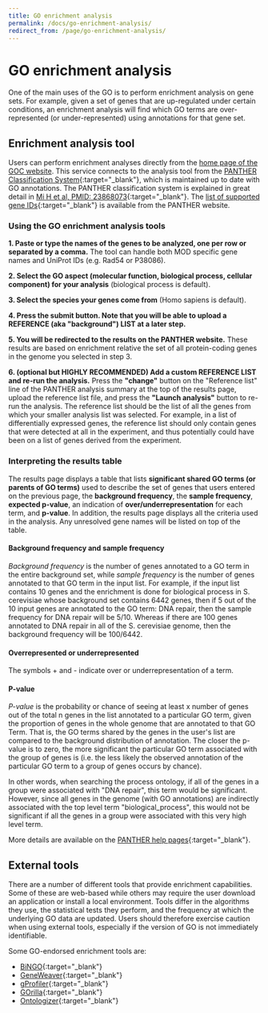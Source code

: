 ```yaml
---
title: GO enrichment analysis
permalink: /docs/go-enrichment-analysis/
redirect_from: /page/go-enrichment-analysis/
---
```


# GO enrichment analysis

One of the main uses of the GO is to perform enrichment analysis on gene sets. For example, given a set of genes that are up-regulated under certain conditions, an enrichment analysis will find which GO terms are over-represented (or under-represented) using annotations for that gene set.
## Enrichment analysis tool

Users can perform enrichment analyses directly from the [home page of the GOC website](http://geneontology.org/). This service connects to the analysis tool from the [PANTHER Classification System](https://pantherdb.org/){:target="_blank"}, which is maintained up to date with GO annotations. The PANTHER classification system is explained in great detail in [Mi H et al, PMID: 23868073](https://www.ncbi.nlm.nih.gov/pubmed/23868073){:target="_blank"}. The [list of supported gene IDs](https://www.pantherdb.org/tips/tips_batchIdSearch_supportedId.jsp){:target="_blank"} is available from the PANTHER website.

### Using the GO enrichment analysis tools

**1. Paste or type the names of the genes to be analyzed, one per row or separated by a comma.** The tool can handle both MOD specific gene names and UniProt IDs (e.g. Rad54 or P38086).

**2. Select the GO aspect (molecular function, biological process, cellular component) for your analysis** (biological process is default).

**3. Select the species your genes come from** (Homo sapiens is default).

**4. Press the submit button. Note that you will be able to upload a REFERENCE (aka "background") LIST at a later step.**

**5. You will be redirected to the results on the PANTHER website.** These results are based on enrichment relative the set of all protein-coding genes in the genome you selected in step 3.

**6. (optional but HIGHLY RECOMMENDED) Add a custom REFERENCE LIST and re-run the analysis.** Press the **"change"** button on the "Reference list" line of the PANTHER analysis summary at the top of the results page, upload the reference list file, and press the **"Launch analysis"** button to re-run the analysis. The reference list should be the list of all the genes from which your smaller analysis list was selected. For example, in a list of differentially expressed genes, the reference list should only contain genes that were detected at all in the experiment, and thus potentially could have been on a list of genes derived from the experiment.

### Interpreting the results table
The results page displays a table that lists **significant shared GO terms (or parents of GO terms)** used to describe the set of genes that users entered on the previous page, the **background frequency**, the **sample frequency**, **expected p-value**, an indication of **over/underrepresentation** for each term, and **p-value**. In addition, the results page displays all the criteria used in the analysis. Any unresolved gene names will be listed on top of the table.

#### Background frequency and sample frequency
*Background frequency* is the number of genes annotated to a GO term in the entire background set, while *sample frequency* is the number of genes annotated to that GO term in the input list. For example, if the input list contains 10 genes and the enrichment is done for biological process in S. cerevisiae whose background set contains 6442 genes, then if 5 out of the 10 input genes are annotated to the GO term: DNA repair, then the sample frequency for DNA repair will be 5/10. Whereas if there are 100 genes annotated to DNA repair in all of the S. cerevisiae genome, then the background frequency will be 100/6442.

#### Overrepresented or underrepresented
The symbols + and - indicate over or underrepresentation of a term.

#### P-value
*P-value* is the probability or chance of seeing at least x number of genes out of the total n genes in the list annotated to a particular GO term, given the proportion of genes in the whole genome that are annotated to that GO Term. That is, the GO terms shared by the genes in the user's list are compared to the background distribution of annotation. The closer the p-value is to zero, the more significant the particular GO term associated with the group of genes is (i.e. the less likely the observed annotation of the particular GO term to a group of genes occurs by chance).

In other words, when searching the process ontology, if all of the genes in a group were associated with "DNA repair", this term would be significant. However, since all genes in the genome (with GO annotations) are indirectly associated with the top level term "biological_process", this would not be significant if all the genes in a group were associated with this very high level term.

More details are available on the [PANTHER help pages](https://www.pantherdb.org/tips/tips_geneListAnalysis.jsp){:target="_blank"}.

## External tools
There are a number of different tools that provide enrichment capabilities. Some of these are web-based while others may require the user download an application or install a local environment. Tools differ in the algorithms they use, the statistical tests they perform, and the frequency at which the underlying GO data are updated.  Users should therefore exercise caution when using external tools, especially if the version of GO is not immediately identifiable.

Some GO-endorsed enrichment tools are:


* [BiNGO](https://www.psb.ugent.be/cbd/papers/BiNGO/Home.html){:target="_blank"}
* [GeneWeaver](https://www.geneweaver.org/){:target="_blank"}
* [gProfiler](http://biit.cs.ut.ee/gprofiler/){:target="_blank"}
* [GOrilla](http://cbl-gorilla.cs.technion.ac.il/){:target="_blank"}
* [Ontologizer](http://ontologizer.de){:target="_blank"}
